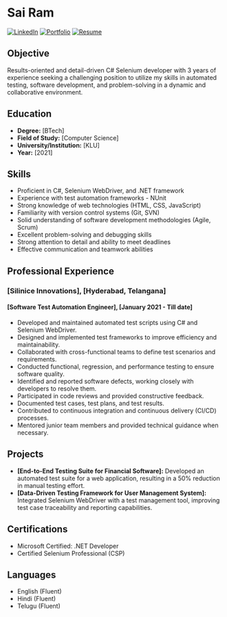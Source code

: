 # Sai Ram

[![LinkedIn](https://img.shields.io/badge/LinkedIn-Connect-blue?style=flat&logo=linkedin)](https://www.linkedin.com/in/yourname)
[![Portfolio](https://img.shields.io/badge/Portfolio-View%20Portfolio-green?style=flat)](https://www.yourportfolio.com)
[![Resume](https://img.shields.io/badge/Resume-View%20Resume-red?style=flat)](https://www.yourresume.com)

## Objective
Results-oriented and detail-driven C# Selenium developer with 3 years of experience seeking a challenging position to utilize my skills in automated testing, software development, and problem-solving in a dynamic and collaborative environment.

## Education
- **Degree:** [BTech]
- **Field of Study:** [Computer Science]
- **University/Institution:** [KLU]
- **Year:** [2021]

## Skills
- Proficient in C#, Selenium WebDriver, and .NET framework
- Experience with test automation frameworks - NUnit
- Strong knowledge of web technologies (HTML, CSS, JavaScript)
- Familiarity with version control systems (Git, SVN)
- Solid understanding of software development methodologies (Agile, Scrum)
- Excellent problem-solving and debugging skills
- Strong attention to detail and ability to meet deadlines
- Effective communication and teamwork abilities

## Professional Experience
### [Silinice Innovations], [Hyderabad, Telangana]
#### [Software Test Automation Engineer], [January 2021 - Till date]

- Developed and maintained automated test scripts using C# and Selenium WebDriver.
- Designed and implemented test frameworks to improve efficiency and maintainability.
- Collaborated with cross-functional teams to define test scenarios and requirements.
- Conducted functional, regression, and performance testing to ensure software quality.
- Identified and reported software defects, working closely with developers to resolve them.
- Participated in code reviews and provided constructive feedback.
- Documented test cases, test plans, and test results.
- Contributed to continuous integration and continuous delivery (CI/CD) processes.
- Mentored junior team members and provided technical guidance when necessary.

## Projects
- **[End-to-End Testing Suite for Financial Software]:** Developed an automated test suite for a web application, resulting in a 50% reduction in manual testing effort.
- **[Data-Driven Testing Framework for User Management System]:** Integrated Selenium WebDriver with a test management tool, improving test case traceability and reporting capabilities.

## Certifications
- Microsoft Certified: .NET Developer
- Certified Selenium Professional (CSP)

## Languages
- English (Fluent)
- Hindi (Fluent)
- Telugu (Fluent)

